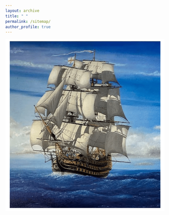 ```yaml
---
layout: archive
title: " "
permalink: /sitemap/
author_profile: true
---
```


<img src="/images/artprint.png" alt="art" title="ART" width="600" >  
